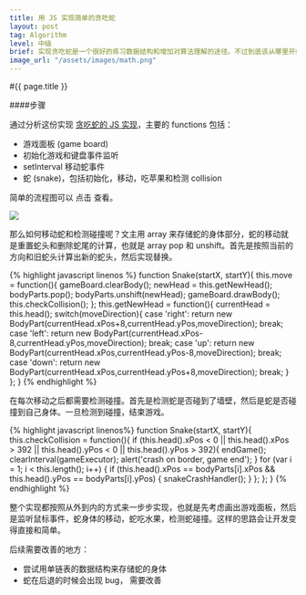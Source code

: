 ```yaml
---
title: 用 JS 实现简单的贪吃蛇
layout: post
tag: Algorithm
level: 中级
brief: 实现贪吃蛇是一个很好的练习数据结构和增加对算法理解的途径。不过到底该从哪里开始？模仿是最好老师。文主搜索了现有的贪吃蛇实现（JS, Ruby, C# etc)，找到其中最好的理解的一份实现去分析，然后合上书本，自己摸索出了实现。本文就是对这个合书思考的一个总结。
image_url: "/assets/images/math.png"
---
```


#{{ page.title }}

####步骤

通过分析这份实现 [贪吃蛇的 JS 实现](http://www.codecademy.com/karapuzz/codebits/CNUPkC/edit)，主要的 functions 包括：

- 游戏面板 (game board)
- 初始化游戏和键盘事件监听
- setInterval 移动蛇事件
- 蛇 (snake)，包括初始化，移动，吃苹果和检测 collision

简单的流程图可以 <a id="my-button">点击</a> 查看。
<div id="element_to_pop_up">
  <img src="{{ site.url }}/assets/images/snake_game_flowchart.png" />
</div>

那么如何移动蛇和检测碰撞呢？文主用 array 来存储蛇的身体部分，蛇的移动就是重置蛇头和删除蛇尾的计算，也就是 array pop 和 unshift。首先是按照当前的方向和旧蛇头计算出新的蛇头，然后实现替换。

{% highlight javascript linenos %}
function Snake(startX, startY){
  this.move = function(){
    gameBoard.clearBody();
    newHead = this.getNewHead();
    bodyParts.pop();
    bodyParts.unshift(newHead);
    gameBoard.drawBody();
    this.checkCollision();
  };
  this.getNewHead = function(){
    currentHead = this.head();
    switch(moveDirection){
      case 'right':
        return new BodyPart(currentHead.xPos+8,currentHead.yPos,moveDirection);
        break;
      case 'left':
        return new BodyPart(currentHead.xPos-8,currentHead.yPos,moveDirection);
        break;
      case 'up':
        return new BodyPart(currentHead.xPos,currentHead.yPos-8,moveDirection);
        break;
      case 'down':
        return new BodyPart(currentHead.xPos,currentHead.yPos+8,moveDirection);
        break;
    }
  };
}
{% endhighlight %}

在每次移动之后都需要检测碰撞。首先是检测蛇是否碰到了墙壁，然后是蛇是否碰撞到自己身体。一旦检测到碰撞，结束游戏。

{% highlight javascript linenos%}
function Snake(startX, startY){
  this.checkCollision = function(){
    if (this.head().xPos < 0 || this.head().xPos > 392 || 
        this.head().yPos < 0 || this.head().yPos > 392){
      endGame();
      clearInterval(gameExecutor);
      alert('crash on border, game end');
    }
    for (var i = 1; i < this.length(); i++) {
      if (this.head().xPos == bodyParts[i].xPos && this.head().yPos == bodyParts[i].yPos)
      {
        snakeCrashHandler();
      }
    };
  };
}
{% endhighlight %}

整个实现都按照从外到内的方式来一步步实现，也就是先考虑画出游戏面板，然后是监听鼠标事件，蛇身体的移动，蛇吃水果，检测蛇碰撞。这样的思路会让开发变得直接和简单。

后续需要改善的地方：

- 尝试用单链表的数据结构来存储蛇的身体
- 蛇在后退的时候会出现 bug， 需要改善 

<br />

